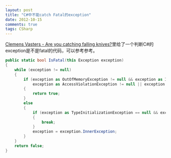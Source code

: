 ```yaml
---
layout: post
title: "C#中不能catch Fatal的exception"
date: 2012-10-15
comments: true
tags: CSharp
---
```

<p><a href="http://vasters.com/clemensv/2012/09/06/Are+You+Catching+Falling+Knives.aspx">Clemens Vasters - Are you catching falling knives?</a>里给了一个判断C#的exception是不是fatal的代码，可以参考参考。</p>  

```csharp
public static bool IsFatal(this Exception exception)
{
    while (exception != null)
    {
        if (exception as OutOfMemoryException != null && exception as InsufficientMemoryException == null || exception as ThreadAbortException != null || 
            exception as AccessViolationException != null || exception as SEHException != null || exception as StackOverflowException != null)
        {
            return true;
        }
        else
        {
            if (exception as TypeInitializationException == null && exception as TargetInvocationException == null)
            {
                break;
            }
            exception = exception.InnerException;
        }
    }
    return false;
}
```